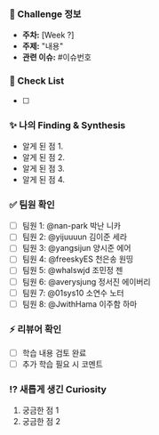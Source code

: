 ### 🌱 Challenge 정보
- **주차:** [Week ?]
- **주제:** "내용"
- **관련 이슈:** #이슈번호

### 📌 Check List
- [ ]

### ✨ 나의 Finding & Synthesis
- 알게 된 점 1.
- 알게 된 점 2.
- 알게 된 점 3.
- 알게 된 점 4.

### ✅ 팀원 확인
- [ ] 팀원 1: @nan-park 박난 니카
- [ ] 팀원 2: @yijuuuun 김이준 세라
- [ ] 팀원 3: @yangsijun 양시준 에어
- [ ] 팀원 4: @freeskyES 천은송 원띵
- [ ] 팀원 5: @whalswjd 조민정 젠
- [ ] 팀원 6: @averysjung 정서진 에이버리
- [ ] 팀원 7: @01sys10 소연수 노터
- [ ] 팀원 8: @JwithHama 이주함 하마

### ⚡ 리뷰어 확인
- [ ] 학습 내용 검토 완료
- [ ] 추가 학습 필요 시 코멘트

### ⁉️ 새롭게 생긴 Curiosity
1. 궁금한 점 1
1. 궁금한 점 2
